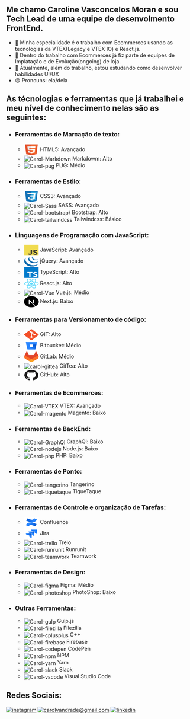 ## Me chamo Caroline Vasconcelos Moran e sou Tech Lead de uma equipe de desenvolmento FrontEnd. 

- 🔭 Minha especialidade é o trabalho com Ecommerces usando as tecnologias da VTEX(Legacy e VTEX IO) e React.js. 
- 🔭 Dentro do trabalho com Ecommerces já fiz parte de equipes de Implatação e de Evolução(ongoing) de loja. 
- 🌱 Atualmente, além do trabalho, estou estudando como desenvolver habilidades UI/UX 
- 😄 Pronouns: ela/dela

<div style="display: inline_block">
    <h2>
      As técnologias e ferramentas que já trabalhei e meu nível de
      conhecimento nelas são as seguintes:
    </h2>
    <ul>
        <li>
          <h3>Ferramentas de Marcação de texto:</h3>
          <ul
            style="
              display: flex;
              flex-direction: column;
              align-items: flex-start;
              column-gap: 10px;
              flex-wrap: wrap;
            "
          >
            <li>
              <span>
                <img
                  align="center"
                  alt="Carol-HTML"
                  height="30"
                  width="40"
                  src="https://raw.githubusercontent.com/devicons/devicon/master/icons/html5/html5-original.svg"
                />
              </span>
              <span>HTML5:</span>
              <span> Avançado</span>
            </li>
            <li>
              <span>
                <img
                  align="center"
                  alt="Carol-Markdown"
                  height="30"
                  width="40"
                  src="https://cdn.jsdelivr.net/gh/devicons/devicon/icons/markdown/markdown-original.svg"
                />
              </span>
              <span>Markdowm:</span>
              <span> Alto</span>
            </li>
            <li>
              <span>
                <img
                  align="center"
                  alt="Carol-pug"
                  height="30"
                  width="40"
                  src="https://miro.medium.com/max/1024/0*vAevCpR3F-p2T9NB."
                />
              </span>
              <span>PUG:</span>
              <span>Médio</span>
            </li>
          </ul>
        </li>
        <li>
          <h3>Ferramentas de Estilo:</h3>
          <ul
            style="
              display: flex;
              flex-direction: column;
              align-items: flex-start;
              column-gap: 10px;
              flex-wrap: wrap;
            "
          >
            <li>
              <span>
                <img
                  align="center"
                  alt="Carol-CSS"
                  height="30"
                  width="40"
                  src="https://raw.githubusercontent.com/devicons/devicon/master/icons/css3/css3-original.svg"
                />
              </span>
              <span>CSS3:</span>
              <span> Avançado</span>
            </li>
            <li>
              <span>
                <img
                  align="center"
                  alt="Carol-Sass"
                  height="30"
                  width="40"
                  src="https://cdn.jsdelivr.net/gh/devicons/devicon/icons/sass/sass-original.svg"
                />
              </span>
              <span>SASS:</span>
              <span> Avançado</span>
            </li>
            <li>
              <span>
                <img
                  align="center"
                  alt="Carol-bootstrap/"
                  height="30"
                  width="40"
                  src="https://cdn.jsdelivr.net/gh/devicons/devicon/icons/bootstrap/bootstrap-original.svg"
                />
              </span>
              <span>Bootstrap:</span>
              <span>Alto</span>
            </li>
            <li>
              <span>
                <img
                  align="center"
                  alt="Carol-tailwindcss"
                  height="30"
                  width="40"
                  src="https://cdn.jsdelivr.net/gh/devicons/devicon/icons/tailwindcss/tailwindcss-plain.svg"
                />
              </span>
              <span>Tailwindcss:</span>
              <span> Básico</span>
            </li>
          </ul>
        </li>
        <li>
          <h3>Linguagens de Programação com JavaScript:</h3>
          <ul
            style="
              display: flex;
              flex-direction: column;
              align-items: flex-start;
              column-gap: 10px;
              flex-wrap: wrap;
            "
          >
            <li>
              <span>
                <img
                  align="center"
                  alt="carol-Js"
                  height="30"
                  width="40"
                  src="https://raw.githubusercontent.com/devicons/devicon/master/icons/javascript/javascript-original.svg"
                />
              </span>
              <span>JavaScript:</span>
              <span> Avançado</span>
            </li>
            <li>
              <span>
                <img
                  align="center"
                  alt="carol-jquery"
                  height="30"
                  width="40"
                  src="https://raw.githubusercontent.com/devicons/devicon/master/icons/jquery/jquery-original.svg"
                />
              </span>
              <span>jQuery:</span>
              <span> Avançado</span>
            </li>
            <li>
              <span>
                <img
                  align="center"
                  alt="carol-Ts"
                  height="30"
                  width="40"
                  src="https://raw.githubusercontent.com/devicons/devicon/master/icons/typescript/typescript-original.svg"
                />
              </span>
              <span>TypeScript:</span>
              <span>Alto</span>
            </li>
            <li>
              <span>
                <img
                  align="center"
                  alt="Carol-React"
                  height="30"
                  width="40"
                  src="https://raw.githubusercontent.com/devicons/devicon/master/icons/react/react-original.svg"
                />
              </span>
              <span>React.js:</span>
              <span>Alto</span>
            </li>
            <li>
              <span>
                <img
                  align="center"
                  alt="Carol-Vue"
                  height="30"
                  width="40"
                  src="https://cdn.jsdelivr.net/gh/devicons/devicon/icons/vuejs/vuejs-original.svg"
                />
              </span>
              <span>Vue.js:</span>
              <span>Médio</span>
            </li>
            <li>
              <span>
                <img
                  align="center"
                  alt="Carol-nextjs"
                  height="30"
                  width="40"
                  src="https://raw.githubusercontent.com/devicons/devicon/master/icons/nextjs/nextjs-original.svg"
                />
              </span>
              <span>Next.js:</span>
              <span>Baixo</span>
            </li>
          </ul>
        </li>
        <li>
          <h3>Ferramentas para Versionamento de código:</h3>
          <ul
            style="
              display: flex;
              flex-direction: column;
              align-items: flex-start;
              column-gap: 10px;
              flex-wrap: wrap;
            "
          >
            <li>
              <span>
                <img
                  align="center"
                  alt="carol-Git"
                  height="30"
                  width="40"
                  src="https://raw.githubusercontent.com/devicons/devicon/master/icons/git/git-original.svg"
                />
              </span>
              <span>GIT:</span>
              <span>Alto</span>
            </li>
            <li>
              <span>
                <img
                  align="center"
                  alt="carol-bitbucket"
                  height="30"
                  width="40"
                  src="https://raw.githubusercontent.com/devicons/devicon/master/icons/bitbucket/bitbucket-original.svg"
                />
              </span>
              <span>Bitbucket:</span>
              <span>Médio</span>
            </li>
            <li>
              <span>
                <img
                  align="center"
                  alt="carol-gitlab"
                  height="30"
                  width="40"
                  src="https://raw.githubusercontent.com/devicons/devicon/master/icons/gitlab/gitlab-original.svg"
                />
              </span>
              <span>GitLab:</span>
              <span>Médio</span>
            </li>
            <li>
              <span>
                <img
                  align="center"
                  alt="carol-gittea"
                  height="30"
                  width="40"
                  src="https://gitea.ecommercetools.com.br/assets/img/logo.svg"
                />
              </span>
              <span>GitTea:</span>
              <span>Alto</span>
            </li>
            <li>
              <span>
                <img
                  align="center"
                  alt="carol-github"
                  height="30"
                  width="40"
                  src="https://raw.githubusercontent.com/devicons/devicon/master/icons/github/github-original.svg"
                />
              </span>
              <span>GitHub:</span>
              <span>Alto</span>
            </li>
          </ul>
        </li>
        <li>
          <h3>Ferramentas de Ecommerces:</h3>
          <ul
            style="
              display: flex;
              flex-direction: column;
              align-items: flex-start;
              column-gap: 10px;
              flex-wrap: wrap;
            "
          >
            <li>
              <span>
                <img
                  align="center"
                  alt="Carol-VTEX"
                  height="30"
                  width="40"
                  src="https://avatars.githubusercontent.com/u/1288938?s=200&v=4"
                />
              </span>
              <span>VTEX:</span>
              <span> Avançado</span>
            </li>
            <li>
              <span>
                <img
                  align="center"
                  alt="Carol-magento"
                  height="40"
                  width="40"
                  src="https://cdn.jsdelivr.net/gh/devicons/devicon/icons/magento/magento-original.svg"
                />
              </span>
              <span>Magento:</span>
              <span>Baixo</span>
            </li>
          </ul>
        </li>
        <li>
          <h3>Ferramentas de BackEnd:</h3>
          <ul
            style="
              display: flex;
              flex-direction: column;
              align-items: flex-start;
              column-gap: 10px;
              flex-wrap: wrap;
            "
          >
            <li>
              <span>
                <img
                  align="center"
                  alt="Carol-GraphQl"
                  height="30"
                  width="40"
                  src="https://cdn.jsdelivr.net/gh/devicons/devicon/icons/graphql/graphql-plain.svg"
                />
              </span>
              <span>GraphQl:</span>
              <span>Baixo</span>
            </li>
            <li>
              <span>
                <img
                  align="center"
                  alt="Carol-nodejs"
                  height="30"
                  width="40"
                  src="https://cdn.jsdelivr.net/gh/devicons/devicon/icons/nodejs/nodejs-plain.svg"
                />
              </span>
              <span>Node.js:</span>
              <span>Baixo</span>
            </li>
            <li>
              <span>
                <img
                  align="center"
                  alt="Carol-php"
                  height="30"
                  width="40"
                  src="https://cdn.jsdelivr.net/gh/devicons/devicon/icons/php/php-plain.svg"
                />
              </span>
              <span>PHP:</span>
              <span>Baixo</span>
            </li>
          </ul>
        </li>
        <li>
          <h3>Ferramentas de Ponto:</h3>
          <ul
            style="
              display: flex;
              flex-direction: column;
              align-items: flex-start;
              column-gap: 10px;
              flex-wrap: wrap;
            "
          >
            <li>
              <span>
                <img
                  align="center"
                  alt="Carol-tangerino"
                  height="30"
                  width="40"
                  src="https://play-lh.googleusercontent.com/elcPEAR1P6iMJpoExQFo2PTJhFIbqPoclHg479OxQHuev-YyTJxvrTtKXXvvVj--6Q"
                />
              </span>
              <span>Tangerino</span>
            </li>
            <li>
              <span>
                <img
                  align="center"
                  alt="Carol-tiquetaque"
                  height="30"
                  width="40"
                  src="https://image.winudf.com/v2/image1/Y29tLnRpcXVldGFxdWUuZnVuY2lvbmFyaW9faWNvbl8xNjMzNTMwMDE0XzA3MA/icon.png?w=184&fakeurl=1"
                />
              </span>
              <span>TiqueTaque</span>
            </li>
          </ul>
        </li>
        <li>
          <h3>Ferramentas de Controle e organização de Tarefas:</h3>
          <ul
            style="
              display: flex;
              flex-direction: column;
              align-items: flex-start;
              column-gap: 10px;
              flex-wrap: wrap;
            "
          >
            <li>
              <span>
                <img
                  align="center"
                  alt="carol-confluence"
                  height="30"
                  width="40"
                  src="https://raw.githubusercontent.com/devicons/devicon/master/icons/confluence/confluence-original.svg"
                />
              </span>
              <span>Confluence</span>
            </li>
            <li>
              <span>
                <img
                  align="center"
                  alt="carol-jira"
                  height="30"
                  width="40"
                  src="https://raw.githubusercontent.com/devicons/devicon/master/icons/jira/jira-original.svg"
                />
              </span>
              <span>Jira</span>
            </li>
            <li>
              <span>
                <img
                  align="center"
                  alt="Carol-trello"
                  height="30"
                  width="40"
                  src="https://cdn.jsdelivr.net/gh/devicons/devicon/icons/trello/trello-plain.svg"
                />
              </span>
              <span>Trelo</span>
            </li>
            <li>
              <span>
                <img
                  align="center"
                  alt="Carol-runrunit"
                  height="30"
                  width="40"
                  src="https://res.cloudinary.com/apideck/image/upload/w_196,f_auto/v1531305925/catalog/runrunit/icon128x128.png"
                />
              </span>
              <span>Runrunit</span>
            </li>
            <li>
              <span>
                <img
                  align="center"
                  alt="Carol-teamwork"
                  height="30"
                  width="auto"
                  src="https://salesdorado.com/wp-content/uploads/2022/08/Teamwork-photo-a-la-une-1.2-1200x900.png"
                />
              </span>
              <span>Teamwork</span>
            </li>
          </ul>
        </li>
        <li>
          <h3>Ferramentas de Design:</h3>
          <ul
            style="
              display: flex;
              flex-direction: column;
              align-items: flex-start;
              column-gap: 10px;
              flex-wrap: wrap;
            "
          >
            <li>
              <span>
                <img
                  align="center"
                  alt="Carol-figma"
                  height="30"
                  width="40"
                  src="https://cdn.jsdelivr.net/gh/devicons/devicon/icons/figma/figma-original.svg"
                />
              </span>
              <span>Figma:</span>
              <span>Médio</span>
            </li>
            <li>
              <span>
                <img
                  align="center"
                  alt="Carol-photoshop"
                  height="30"
                  width="40"
                  src="https://cdn.jsdelivr.net/gh/devicons/devicon/icons/photoshop/photoshop-plain.svg"
                />
              </span>
              <span>PhotoShop:</span>
              <span>Baixo</span>
            </li>
          </ul>
        </li>
        <li>
          <h3>Outras Ferramentas:</h3>
          <ul
            style="
              display: flex;
              flex-direction: column;
              align-items: flex-start;
              column-gap: 10px;
              flex-wrap: wrap;
            "
          >
            <li>
              <span>
                <img
                  align="center"
                  alt="Carol-gulp"
                  height="30"
                  width="40"
                  src="https://cdn.jsdelivr.net/gh/devicons/devicon/icons/gulp/gulp-plain.svg"
                />
              </span>
              <span>Gulp.js</span>
            </li>
            <li>
              <span>
                <img
                  align="center"
                  alt="Carol-filezilla"
                  height="30"
                  width="40"
                  src="https://cdn.jsdelivr.net/gh/devicons/devicon/icons/filezilla/filezilla-plain.svg"
                />
              </span>
              <span>Filezilla</span>
            </li>
            <li>
              <span>
                <img
                  align="center"
                  alt="Carol-cplusplus"
                  height="30"
                  width="40"
                  src="https://cdn.jsdelivr.net/gh/devicons/devicon/icons/cplusplus/cplusplus-original.svg"
                />
              </span>
              <span>C++</span>
            </li>
            <li>
              <span>
                <img
                  align="center"
                  alt="Carol-firebase"
                  height="30"
                  width="40"
                  src="https://cdn.jsdelivr.net/gh/devicons/devicon/icons/firebase/firebase-plain.svg"
                />
              </span>
              <span>Firebase</span>
            </li>
            <li>
              <span>
                <img
                  align="center"
                  alt="Carol-codepen"
                  height="30"
                  width="40"
                  src="https://cdn.jsdelivr.net/gh/devicons/devicon/icons/codepen/codepen-plain.svg"
                />
              </span>
              <span>CodePen</span>
            </li>
            <li>
              <span>
                <img
                  align="center"
                  alt="Carol-npm"
                  height="30"
                  width="40"
                  src="https://cdn.jsdelivr.net/gh/devicons/devicon/icons/npm/npm-original-wordmark.svg"
                />
              </span>
              <span>NPM</span>
            </li>
            <li>
              <span>
                <img
                  align="center"
                  alt="Carol-yarn"
                  height="30"
                  width="40"
                  src="https://cdn.jsdelivr.net/gh/devicons/devicon/icons/yarn/yarn-original-wordmark.svg"
                />
              </span>
              <span>Yarn</span>
            </li>
            <li>
              <span>
                <img
                  align="center"
                  alt="Carol-slack"
                  height="30"
                  width="40"
                  src="https://cdn.jsdelivr.net/gh/devicons/devicon/icons/slack/slack-original-wordmark.svg"
                />
              </span>
              <span>Slack</span>
            </li>
            <li>
              <span>
                <img
                  align="center"
                  alt="Carol-vscode"
                  height="30"
                  width="40"
                  src="https://cdn.jsdelivr.net/gh/devicons/devicon/icons/vscode/vscode-plain.svg"
                />
              </span>
              <span>Visual Studio Code</span>
            </li>
          </ul>
        </li>
      </ul>
    <div>
      <h2>Redes Sociais:</h2>
      <a href="https://instagram.com/carol_v_moran" target="_blank"
        ><img
          src="https://img.shields.io/badge/-Instagram-%23E4405F?style=for-the-badge&logo=instagram&logoColor=white"
          alt="instagram"
      /></a>
      <a href="mailto:carolvandrade@gmail.com" target="_blank"
        ><img
          src="https://img.shields.io/badge/-Gmail-%23333?style=for-the-badge&logo=gmail&logoColor=white"
          alt="carolvandrade@gmail.com"
      /></a>
      <a href="https://www.linkedin.com/in/carolinevmoran" target="_blank"
        ><img
          src="https://img.shields.io/badge/-LinkedIn-%230077B5?style=for-the-badge&logo=linkedin&logoColor=white"
          alt="linkedin"
      /></a>
    </div>
    </div>

    
    

 


